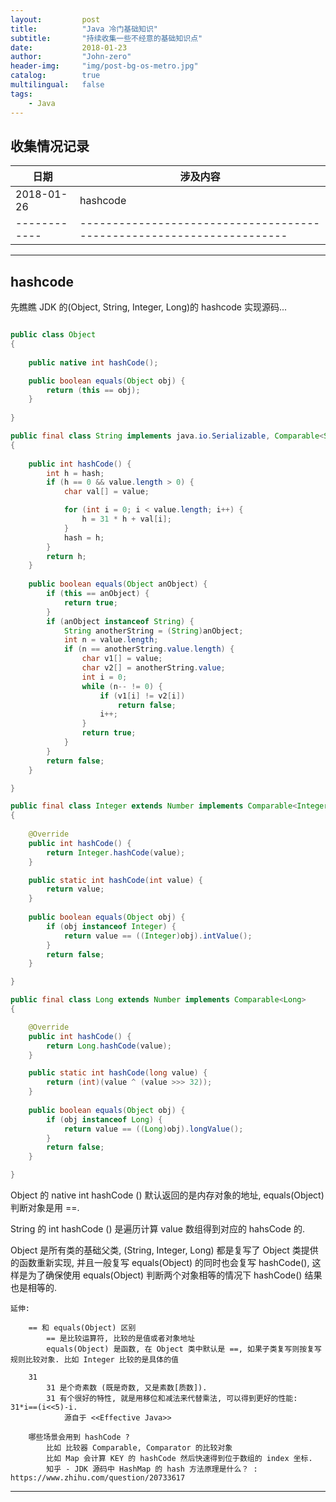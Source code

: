 ```yaml
---
layout:     	post
title:        	"Java 冷门基础知识"
subtitle:     	"持续收集一些不经意的基础知识点"
date:         	2018-01-23
author:       	"John-zero"
header-img: 	"img/post-bg-os-metro.jpg"
catalog:      	true
multilingual: 	false
tags:
    - Java
---
```





## 收集情况记录

 日期		| 涉及内容
------------|---------------------------------------------------------------------
 2018-01-26	| hashcode
------------|---------------------------------------------------------------------

***


## hashcode

先瞧瞧 JDK 的(Object, String, Integer, Long)的 hashcode 实现源码...

```java

public class Object
{
	
	public native int hashCode();

    public boolean equals(Object obj) {
        return (this == obj);
    }
	
}

public final class String implements java.io.Serializable, Comparable<String>, CharSequence
{
	
	public int hashCode() {
        int h = hash;
        if (h == 0 && value.length > 0) {
            char val[] = value;

            for (int i = 0; i < value.length; i++) {
                h = 31 * h + val[i];
            }
            hash = h;
        }
        return h;
    }
	
    public boolean equals(Object anObject) {
        if (this == anObject) {
            return true;
        }
        if (anObject instanceof String) {
            String anotherString = (String)anObject;
            int n = value.length;
            if (n == anotherString.value.length) {
                char v1[] = value;
                char v2[] = anotherString.value;
                int i = 0;
                while (n-- != 0) {
                    if (v1[i] != v2[i])
                        return false;
                    i++;
                }
                return true;
            }
        }
        return false;
    }

}

public final class Integer extends Number implements Comparable<Integer>
{
	
	@Override
    public int hashCode() {
        return Integer.hashCode(value);
    }

	public static int hashCode(int value) {
        return value;
    }
	
    public boolean equals(Object obj) {
        if (obj instanceof Integer) {
            return value == ((Integer)obj).intValue();
        }
        return false;
    }

}

public final class Long extends Number implements Comparable<Long>
{

    @Override
    public int hashCode() {
        return Long.hashCode(value);
    }

    public static int hashCode(long value) {
        return (int)(value ^ (value >>> 32));
    }
	
    public boolean equals(Object obj) {
        if (obj instanceof Long) {
            return value == ((Long)obj).longValue();
        }
        return false;
    }

}

```

Object 的 native int hashCode () 默认返回的是内存对象的地址, equals(Object) 判断对象是用 ==.

String 的 int hashCode () 是遍历计算 value 数组得到对应的 hahsCode 的.

Object 是所有类的基础父类, (String, Integer, Long) 都是复写了 Object 类提供的函数重新实现, 
并且一般复写 equals(Object) 的同时也会复写 hashCode(), 这样是为了确保使用 equals(Object) 判断两个对象相等的情况下 hashCode() 结果也是相等的.


	延伸:
	
		== 和 equals(Object) 区别
			== 是比较运算符, 比较的是值或者对象地址
			equals(Object) 是函数, 在 Object 类中默认是 ==, 如果子类复写则按复写规则比较对象. 比如 Integer 比较的是具体的值
			
		31 
			31 是个奇素数 (既是奇数, 又是素数[质数]). 
			31 有个很好的特性, 就是用移位和减法来代替乘法, 可以得到更好的性能: 31*i==(i<<5)-i.
				源自于 <<Effective Java>>
				
		哪些场景会用到 hashCode ?
			比如 比较器 Comparable, Comparator 的比较对象
			比如 Map 会计算 KEY 的 hashCode 然后快速得到位于数组的 index 坐标. 
			知乎 - JDK 源码中 HashMap 的 hash 方法原理是什么？ : https://www.zhihu.com/question/20733617

***

	